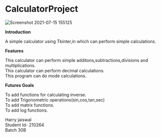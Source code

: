 
# CalculatorProject
![Screenshot 2021-07-15 155125](https://user-images.githubusercontent.com/83801231/125774896-5828fbfe-6925-4c67-bb04-40c8b5a9cac2.jpg)

**Introduction**

A simple calculator using Tkinter,in which can perform simple calculations.
<p/>

**Features**
<p>

This calculator can perform simple additons,subtractions,divisions and multiplications.<br>
This calculator can perform decimal calculations.<br>
This program can do mode calculations.<br>
 <p>

**Futures Goals**
  
To add functions for calculating inverse.<br>
To add Trigonometric operations(sin,cos,tan,sec)<br>
To add matrix functions.<br>
To add log functions.<br>


Harry jaiswal<br>
Student Id- 210264<br>
Batch 30B<br>
